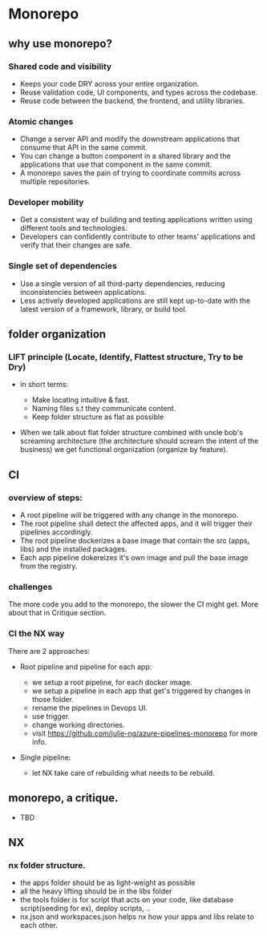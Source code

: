 # Monorepo

## why use monorepo?

### Shared code and visibility 
- Keeps your code DRY across your entire organization. 
- Reuse validation code, UI components, and types across the codebase. 
- Reuse code between the backend, the frontend, and utility libraries.

### Atomic changes 
- Change a server API and modify the downstream applications that consume that API in the same commit. 
- You can change a button component in a shared library and the applications that use that component in the same commit. 
- A monorepo saves the pain of trying to coordinate commits across multiple repositories.

### Developer mobility
- Get a consistent way of building and testing applications written using different tools and technologies. 
- Developers can confidently contribute to other teams’ applications and verify that their changes are safe.

### Single set of dependencies 
- Use a single version of all third-party dependencies, reducing inconsistencies between applications. 
- Less actively developed applications are still kept up-to-date with the latest version of a framework, library, or build tool.

## folder organization

### LIFT principle (Locate, Identify, Flattest structure, Try to be Dry)
- in short terms:
    - Make locating intuitive & fast.
    - Naming files s.t they communicate content.
    - Keep folder structure as flat as possible

- When we talk about flat folder structure combined with uncle bob's screaming architecture (the architecture should scream the intent of the business) we get functional organization (organize by feature).


## CI

### overview of steps:
- A root pipeline will be triggered with any change in the monorepo.
- The root pipeline shall detect the affected apps, and it will trigger their pipelines accordingly.
- The root pipeline dockerizes a base image that contain the src (apps, libs) and the installed packages.
- Each app pipeline dokereizes it's own image and pull the base image from the registry.

### challenges 
The more code you add to the monorepo, the slower the CI might get.
More about that in Critique section.

### CI the NX way
There are 2 approaches: 
- Root pipeline and pipeline for each app:
  - we setup a root pipeline, for each docker image.
  - we setup a pipeline in each app that get's triggered by changes in those folder.
  - rename the pipelines in Devops UI.
  - use trigger.
  - change working directories.
  - visit https://github.com/julie-ng/azure-pipelines-monorepo for more info.

- Single pipeline:
  - let NX take care of rebuilding what needs to be rebuild.
## monorepo, a critique.
- TBD
## NX
### nx folder structure.
- the apps folder should be as light-weight as possible
- all the heavy lifting should be in the libs folder
- the tools folder is for script that acts on your code, like database script(seeding for ex), deploy scripts, ..
- nx.json and workspaces.json helps nx how your apps and libs relate to each other.
